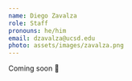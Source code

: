 ```yaml
---
name: Diego Zavalza
role: Staff
pronouns: he/him
email: dzavalza@ucsd.edu
photo: assets/images/zavalza.png
---
```

Coming soon 👀